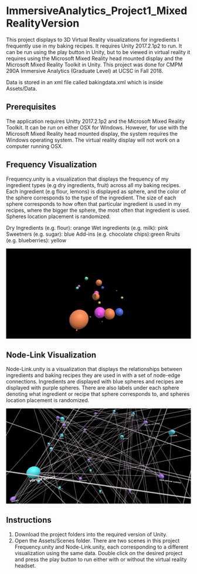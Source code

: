 # ImmersiveAnalytics_Project1_MixedRealityVersion
This project displays to 3D Virtual Reality visualizations for ingredients I frequently use in my baking recipes. It requires Unity 2017.2.1p2 to run. It can be run using the play button in Unity, but to be viewed in virtual reality it requires using the Microsoft Mixed Reality head mounted display and the Microsoft Mixed Reality Toolkit in Unity. This project was done for CMPM 290A Immersive Analytics (Graduate Level) at UCSC in Fall 2018. 

Data is stored in an xml file called bakingdata.xml which is inside Assets/Data. 

## Prerequisites

The application requires Unitty 2017.2.1p2 and the Microsoft Mixed Reality Toolkit. It can be run on either OSX for Windows. However, for use with the Microsoft Mixed Reality head mounted display, the system requires the Windows operating system. The virtual reality display will not work on a computer running OSX. 

## Frequency Visualization
Frequency.unity is a visualization that displays the frequency of my ingredient types (e.g dry ingredients, fruit) across all my baking recipes. Each ingredient (e.g flour, lemons) is displayed as sphere, and the color of the sphere corresponds to the type of the ingredient. The size of each sphere corresponds to how often that particular ingredient is used in my recipes, where the bigger the sphere, the most often that ingredient is used. Spheres location placement is randomized.

Dry Ingredients (e.g. flour): orange
Wet ingredients (e.g. milk): pink 
Sweetners (e.g. sugar): blue 
Add-ins (e.g. chocolate chips):green 
Rruits (e.g. blueberries): yellow 

![](Frequency.png)

## Node-Link Visualization
Node-Link.unity is a visualization that displays the relationships between ingredients and baking recipes they are used in with a set of node-edge connections. Ingredients are displayed with blue spheres and recipes are displayed with purple spheres. There are also labels under each sphere denoting what ingredient or recipe that sphere corresponds to, and spheres location placement is randomized.

![](nodelink.png)

## Instructions
1. Download the project folders into the required version of Unity. 
2. Open the Assets/Scenes folder. There are two scenes in this project Frequency.unity and Node-Link.unity, each corresponding to a different visualization using the same data. Double click on the desired project and press the play button to run either with or without the virtual reality headset. 


